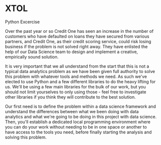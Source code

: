 # XTOL

Python Excercise

Over the past year or so Credit One has seen an increase in the number of customers who have defaulted on loans they have secured
from various partners, and Credit One, as their credit scoring service, could risk losing business if the problem is not solved
right away. They have enlisted the help of our Data Science team to design and implement a creative, empirically sound solution.

It is very important that we all understand from the start that this is not a typical data analytics problem as we have been given
full authority to solve this problem with whatever tools and methods we need. As such we've elected to use Python and a few different
libraries to do the heavy lifting for us. We'll be using a few main libraries for the bulk of our work, but you should not limit
yourselves to only using those - feel free to investigate other libraries if you think they will contribute to the best solution. 
 
Our first need is to define the problem within a data science framework and understand the differences between what we been doing
with data analytics and what we're going to be doing in this project with data science. Then, you'll establish a dedicated local
programming environment where you can do your work without needing to be in one space or another to have access to the tools you need,
before finally starting the analysis and solving this problem.
